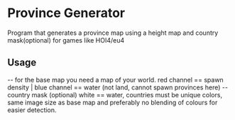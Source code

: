 # Province Generator
Program that generates a province map using a height map and country mask(optional) for games like HOI4/eu4

## Usage
-- for the base map you need a map of your world. red channel == spawn density | blue channel == water (not land, cannot spawn provinces here)
-- country mask (optional) white == water, countries must be unique colors, same image size as base map and preferably no blending of colours for easier detection.
